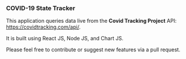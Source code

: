 ### COVID-19 State Tracker

This application queries data live from the <strong>Covid Tracking Project</strong> API: https://covidtracking.com/api/. 

It is built using React JS, Node JS, and Chart JS. 

Please feel free to contribute or suggest new features via a pull request.
